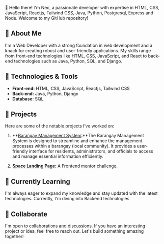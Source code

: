 
👋 Hello there! I'm Neo, a passionate developer with expertise in HTML, CSS, JavaScript, Reactjs, Tailwind CSS, Java, Python, Postgresql, Express and Node. Welcome to my GitHub repository!

## 🚀 About Me

I'm a Web Developer with a strong foundation in web development and a knack for creating robust and user-friendly applications. My skills range from front-end technologies like HTML, CSS, JavaScript, and React to back-end technologies such as Java, Python, SQL, and Django.

## 🔧 Technologies & Tools

- **Front-end:** HTML, CSS, JavaScript, Reactjs, Tailwind CSS
- **Back-end:** Java, Python, Django
- **Database:** SQL

## 📂 Projects

Here are some of the notable projects I've worked on:

1. **[Barangay Management System](https://github.com/Neo-Cicada/Thesis-Barangay-Management-System):**The Barangay Management System is designed to streamline and enhance the management processes within a barangay (local community). It provides a user-friendly interface for residents, administrators, and officials to access and manage essential information efficiently.


2. **[Space Landing Page](https://github.com/Neo-Cicada/space-tourism):** A Frontend mentor challenge.

## 🌱 Currently Learning

I'm always eager to expand my knowledge and stay updated with the latest technologies. Currently, I'm diving into Backend technologies.


## 🤝 Collaborate

I'm open to collaborations and discussions. If you have an interesting project or idea, feel free to reach out. Let's build something amazing together!


